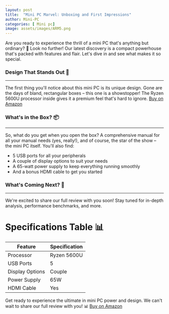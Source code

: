 ```yaml
---
layout: post
title:  "Mini PC Marvel: Unboxing and First Impressions"
author: Mini-PC
categories: [ Mini pc]
image: assets/images/ARM5.png
--- 
```


Are you ready to experience the thrill of a mini PC that's anything but ordinary? 🤩 Look no further! Our latest discovery is a compact powerhouse that's packed with features and flair. Let's dive in and see what makes it so special.

### Design That Stands Out 🎨
-------------------------

The first thing you'll notice about this mini PC is its unique design. Gone are the days of bland, rectangular boxes – this one is a showstopper! The Ryzen 5600U processor inside gives it a premium feel that's hard to ignore. [Buy on Amazon](https://amzn.to/3VJxvZu)


### What's in the Box? 📦
-------------------------

So, what do you get when you open the box? A comprehensive manual for all your manual needs (yes, really!), and of course, the star of the show – the mini PC itself. You'll also find:

* 5 USB ports for all your peripherals
* A couple of display options to suit your needs
* A 65-watt power supply to keep everything running smoothly
* And a bonus HDMI cable to get you started

### What's Coming Next? 🚀
-------------------------

We're excited to share our full review with you soon! Stay tuned for in-depth analysis, performance benchmarks, and more.

**Specifications Table 📊**
==========================

| Feature | Specification |
| --- | --- |
| Processor | Ryzen 5600U |
| USB Ports | 5 |
| Display Options | Couple |
| Power Supply | 65W |
| HDMI Cable | Yes |

Get ready to experience the ultimate in mini PC power and design. We can't wait to share our full review with you! 📊 [Buy on Amazon](https://amzn.to/3VJxvZu) 